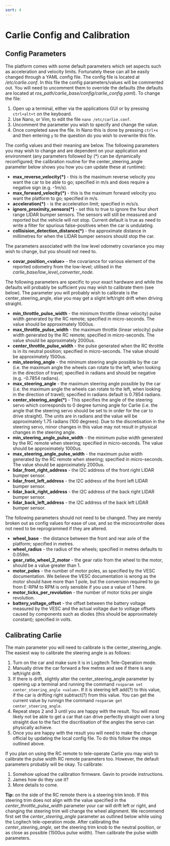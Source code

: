 ```yaml
---
sort: 4
---
```


# Carlie Config and Calibration

## Config Parameters
The platform comes with some default parameters which set aspects such as acceleration and velocity limits. Fortunately these can all be easily changed through a YAML config file. The config file is located at */etc/carlie.conf*. In this file the config parameters/values will be commented out. You will need to uncomment them to override the defaults (the defaults are located at *ros_path/carlie_base/config/carlie_config.yaml*). To change the file:

1. Open up a terminal, either via the applications GUI or by pressing `ctrl+alt+t` on the keyboard.
3. Use Nano, or Vim, to edit the file `nano /etc/carlie.conf`.
4. Uncomment the parameter you wish to specify and change the value.
5. Once completed save the file. In Nano this is done by pressing `ctrl+x` and then entering `y` to the question do you wish to overwrite this file.

The config values and their meaning are below. The following parameters you may wish to change and are dependent on your application and environment (any parameters followed by (*) can be dynamically reconfigured; the calibration routine for the center_steering_angle parameter below shows you how you can update these at runtime):

* **max_reverse_velocity(*)** - this is the maximum reverse velocity you want the car to be able to go; specified in m/s and does require a negative sign (e.g. -1m/s).
* **max_forward_velocity(*)** - this is the maximum forward velocity you want the platform to go; specified in m/s.
* **acceleration(*)** - is the acceleration limit; specified in m/s/s.
* **ignore_proximity_sensors(*)** - set this to true to ignore the four short range LIDAR bumper sensors. The sensors will still be measured and reported but the vehicle will not stop. Current default is true as need to write a filter for spurious false-positives when the car is undulating.
* **collisision_detection_distance(*)** - the approximate distance in millimetres for when the LIDAR bumper sensors should stop the car.

The parameters associated with the low level odometry covariance you may wish to change, but you should not need to.
* **covar_position_\<value\>** - the covariance for various element of the reported odometry from the low-level; utilised in the *carlie_base/low_level_converter_node*.

The following parameters are specific to your exact hardware and while the defaults will probably be sufficient you may wish to calibrate them (see below). The parameter you will probably wish to calibrate is the center_steering_angle, else you may get a slight left/right drift when driving straight.
* **min_throttle_pulse_width** - the minimum throttle (linear velocity) pulse width generated by the RC remote; specified in micro-seconds. The value should be approximately 1000us.
* **max_throttle_pulse_width** - the maximum throttle (linear velocity) pulse width generated by the RC remote; specified in micro-seconds. The value should be approximately 2000us.
* **center_throttle_pulse_width** - the pulse generated when the RC throttle is in its neutral position; specified in micro-seconds. The value should be approximately 1500us.
* **min_steering_angle** - the minimum steering angle possible by the car (i.e. the maximum angle the wheels can rotate to the left, when looking in the direction of travel; specified in radians and should be negative (e.g. -0.7854 radians).
* **max_steering_angle** - the maximum steering angle possible by the car (i.e. the maximum angle the wheels can rotate to the left, when looking in the direction of travel); specified in radians default is 0.7854 radians.
* **center_steering_angle(*)** - This specifies the angle of the steering servo which corresponds to 0 degree turning angle for Carlie (i.e. the angle that the steering servo should be set to in order for the car to drive straight). The units are in radians and the value will be approximately 1.75 radians (100 degrees). Due to the discretisation in the steering servo, minor changes in this value may not result in physical changes in the steering angle.
* **min_steering_angle_pulse_width** - the minimum pulse width generated by the RC remote when steering; specified in micro-seconds. The value should be approximately 1000us.
* **max_steering_angle_pulse_width** - the maximum pulse width generated by the RC remote when steering; specified in micro-seconds. The value should be approximately 2000us.
* **lidar_front_right_address** - the I2C address of the front right LIDAR bumper sensor.
* **lidar_front_left_address** - the I2C address of the front left LIDAR bumper sensor.
* **lidar_back_right_address** - the I2C address of the back right LIDAR bumper sensor.
* **lidar_back_left_address** - the I2C address of the back left LIDAR bumper sensor.

The following parameters should not need to be changed. They are merely broken out as config values for ease of use, and so the microcontroller does not need to be reprogrammed if they are altered.
* **wheel_base** - the distance between the front and rear axle of the platform; specified in metres.
* **wheel_radius** - the radius of the wheels; specified in metres defaults to 0.059m.
* **gear_ratio_wheel_2_motor** - the gear ratio from the wheel to the motor, should be a value greater than 1.
* **motor_poles** - the number of motor poles, as specified by the VESC documentation. We believe the VESC documentation is wrong as the motor should have more than 1 pole, but the conversion required to go from E-RPM to RPM is only sensible if you use a value of 1 here.
* **motor_ticks_per_revolution** - the number of motor ticks per single revolution.
* **battery_voltage_offset** - the offset between the battery voltage measured by the VESC and the actual voltage due to voltage offsets caused by components such as diodes (this should be approximately constant); specified in volts.

## Calibrating Carlie

The main parameter you will need to calibrate is the center_steering_angle. The easiest way to calibrate the steering angle is as follows:

1. Turn on the car and make sure it is in Logitech Tele-Operation mode.
2. Manually drive the car forward a few metres and see if there is any left/right drift.
3. If there is drift, slightly alter the center_steering_angle parameter by opening up a terminal and running the command `rosparam set center_steering_angle <value>`. If it is steering left add(?) to this value, if the car is drifting right subtract(?) from this value. You can get the current value by runnign the command `rosparam get center_steering_angle`.
4. Repeat steps 2 and 3 until you are happy with the result. You will most likely not be able to get a car that can drive perfectly straight over a long straight due to the fact the discritisation of the angles the servo can physically achieve.
5. Once you are happy with the result you will need to make the change official by updating the local config file. To do this follow the steps outlined above.

If you plan on using the RC remote to tele-operate Carlie you may wish to calibrate the pulse width RC remote parameters too. However, the default parameters probably will be okay. To calibrate:

1. Somehow upload the calibration firmware. Gavin to provide instructions.
2. James how do they use it?
3. More details to come.

**Tip:** on the side of the RC remote there is a steering trim knob. If this steering trim does not align with the value specified in the *center_throttle_pulse_width* parameter your car will drift left or right, and changing the steering trim will change the wheel alignment. We recommend first set the *center_steering_angle* parameter as outlined below while using the Logitech tele-operation mode. After calibrating the *center_steering_angle*, set the steering trim knob to the neutral position, or as close as possible (1500us pulse width). Then calibrate the pulse width parameters.